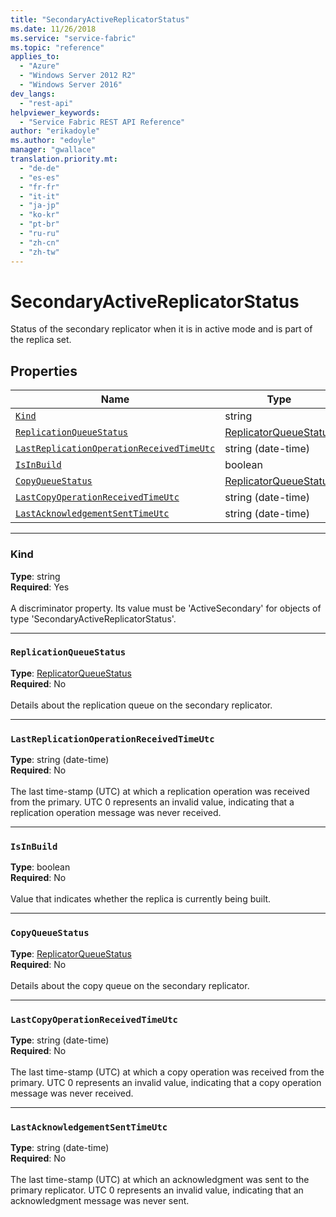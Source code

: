 ```yaml
---
title: "SecondaryActiveReplicatorStatus"
ms.date: 11/26/2018
ms.service: "service-fabric"
ms.topic: "reference"
applies_to: 
  - "Azure"
  - "Windows Server 2012 R2"
  - "Windows Server 2016"
dev_langs: 
  - "rest-api"
helpviewer_keywords: 
  - "Service Fabric REST API Reference"
author: "erikadoyle"
ms.author: "edoyle"
manager: "gwallace"
translation.priority.mt: 
  - "de-de"
  - "es-es"
  - "fr-fr"
  - "it-it"
  - "ja-jp"
  - "ko-kr"
  - "pt-br"
  - "ru-ru"
  - "zh-cn"
  - "zh-tw"
---
```

# SecondaryActiveReplicatorStatus

Status of the secondary replicator when it is in active mode and is part of the replica set.

## Properties
| Name | Type | Required |
| --- | --- | --- |
| [`Kind`](#kind) | string | Yes |
| [`ReplicationQueueStatus`](#replicationqueuestatus) | [ReplicatorQueueStatus](sfclient-v64-model-replicatorqueuestatus.md) | No |
| [`LastReplicationOperationReceivedTimeUtc`](#lastreplicationoperationreceivedtimeutc) | string (date-time) | No |
| [`IsInBuild`](#isinbuild) | boolean | No |
| [`CopyQueueStatus`](#copyqueuestatus) | [ReplicatorQueueStatus](sfclient-v64-model-replicatorqueuestatus.md) | No |
| [`LastCopyOperationReceivedTimeUtc`](#lastcopyoperationreceivedtimeutc) | string (date-time) | No |
| [`LastAcknowledgementSentTimeUtc`](#lastacknowledgementsenttimeutc) | string (date-time) | No |

____
### Kind
__Type__: string <br/>
__Required__: Yes <br/>
<br/>
A discriminator property. Its value must be 'ActiveSecondary' for objects of type 'SecondaryActiveReplicatorStatus'.

____
### `ReplicationQueueStatus`
__Type__: [ReplicatorQueueStatus](sfclient-v64-model-replicatorqueuestatus.md) <br/>
__Required__: No<br/>
<br/>
Details about the replication queue on the secondary replicator.

____
### `LastReplicationOperationReceivedTimeUtc`
__Type__: string (date-time) <br/>
__Required__: No<br/>
<br/>
The last time-stamp (UTC) at which a replication operation was received from the primary.
UTC 0 represents an invalid value, indicating that a replication operation message was never received.


____
### `IsInBuild`
__Type__: boolean <br/>
__Required__: No<br/>
<br/>
Value that indicates whether the replica is currently being built.

____
### `CopyQueueStatus`
__Type__: [ReplicatorQueueStatus](sfclient-v64-model-replicatorqueuestatus.md) <br/>
__Required__: No<br/>
<br/>
Details about the copy queue on the secondary replicator.

____
### `LastCopyOperationReceivedTimeUtc`
__Type__: string (date-time) <br/>
__Required__: No<br/>
<br/>
The last time-stamp (UTC) at which a copy operation was received from the primary.
UTC 0 represents an invalid value, indicating that a copy operation message was never received.


____
### `LastAcknowledgementSentTimeUtc`
__Type__: string (date-time) <br/>
__Required__: No<br/>
<br/>
The last time-stamp (UTC) at which an acknowledgment was sent to the primary replicator.
UTC 0 represents an invalid value, indicating that an acknowledgment message was never sent.

